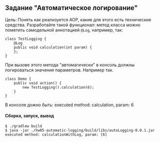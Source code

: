 Задание "Автоматическое логирование" 
---

Цель: Понять как реализуется AOP, какие для этого есть технические средства.
Разработайте такой функционал:
метод класса можно пометить самодельной аннотацией `@Log`, например, так:

```
class TestLogging {
    @Log
    public void calculation(int param) {
    };
}
```
При вызове этого метода "автомагически" в консоль должны логироваться значения параметров.
Например так.
````
class Demo {
    public void action() {
        new TestLogging().calculation(6);
    }
}
````
В консоле дожно быть:
executed method: calculation, param: 6

#### Сборка, запуск, вывод
```
$ ./gradlew build
$ java -jar ./hw05-automatic-logging/build/libs/autoLogging-0.0.1.jar 
executed method: calculationWithLog, param: [6]
```